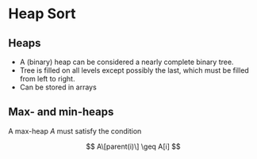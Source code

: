 # Heap Sort

## Heaps

- A (binary) heap can be considered a nearly complete binary tree.
- Tree is filled on all levels except possibly the last, which must be filled
from left to right.
- Can be stored in arrays

## Max- and min-heaps

A max-heap $A$ must satisfy the condition

$$
A\[parent(i)\] \geq A[i]
$$

